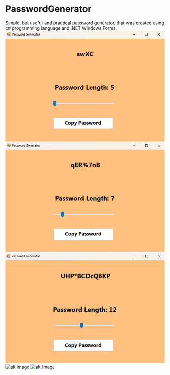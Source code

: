 # PasswordGenerator
Simple, but useful and practical password generator, that was created using c# programming language and .NET Windows Forms.
![alt image](https://github.com/romannomad/PasswordGenerator/blob/master/1.png)
![alt image](https://github.com/romannomad/PasswordGenerator/blob/master/2.png)
![alt image](https://github.com/romannomad/PasswordGenerator/blob/master/3.png)
![alt image]()
![alt image]()
